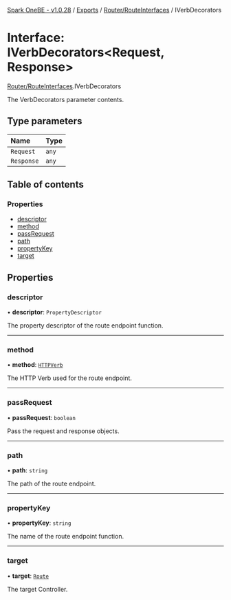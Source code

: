 [Spark OneBE - v1.0.28](../README.md) / [Exports](../modules.md) / [Router/RouteInterfaces](../modules/Router_RouteInterfaces.md) / IVerbDecorators

# Interface: IVerbDecorators<Request, Response\>

[Router/RouteInterfaces](../modules/Router_RouteInterfaces.md).IVerbDecorators

The VerbDecorators parameter contents.

## Type parameters

| Name | Type |
| :------ | :------ |
| `Request` | `any` |
| `Response` | `any` |

## Table of contents

### Properties

- [descriptor](Router_RouteInterfaces.IVerbDecorators.md#descriptor)
- [method](Router_RouteInterfaces.IVerbDecorators.md#method)
- [passRequest](Router_RouteInterfaces.IVerbDecorators.md#passrequest)
- [path](Router_RouteInterfaces.IVerbDecorators.md#path)
- [propertyKey](Router_RouteInterfaces.IVerbDecorators.md#propertykey)
- [target](Router_RouteInterfaces.IVerbDecorators.md#target)

## Properties

### descriptor

• **descriptor**: `PropertyDescriptor`

The property descriptor of the route endpoint function.

___

### method

• **method**: [`HTTPVerb`](../enums/HTTP_HTTPVerb.HTTPVerb.md)

The HTTP Verb used for the route endpoint.

___

### passRequest

• **passRequest**: `boolean`

Pass the request and response objects.

___

### path

• **path**: `string`

The path of the route endpoint.

___

### propertyKey

• **propertyKey**: `string`

The name of the route endpoint function.

___

### target

• **target**: [`Route`](../classes/Router_Route.Route.md)

The target Controller.
